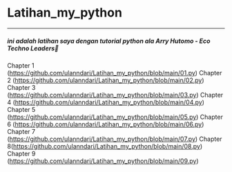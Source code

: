 # Latihan_my_python
-----
##### ini adalah latihan saya dengan tutorial python ala Arry Hutomo - Eco Techno Leaders🌟
Chapter 1 (https://github.com/ulanndari/Latihan_my_python/blob/main/01.py)
Chapter 2 (https://github.com/ulanndari/Latihan_my_python/blob/main/02.py)
Chapter 3 (https://github.com/ulanndari/Latihan_my_python/blob/main/03.py)
Chapter 4 (https://github.com/ulanndari/Latihan_my_python/blob/main/04.py)
Chapter 5 (https://github.com/ulanndari/Latihan_my_python/blob/main/05.py)
Chapter 6 (https://github.com/ulanndari/Latihan_my_python/blob/main/06.py)
Chapter 7 (https://github.com/ulanndari/Latihan_my_python/blob/main/07.py)
Chapter 8(https://github.com/ulanndari/Latihan_my_python/blob/main/08.py)
Chapter 9 (https://github.com/ulanndari/Latihan_my_python/blob/main/09.py)
